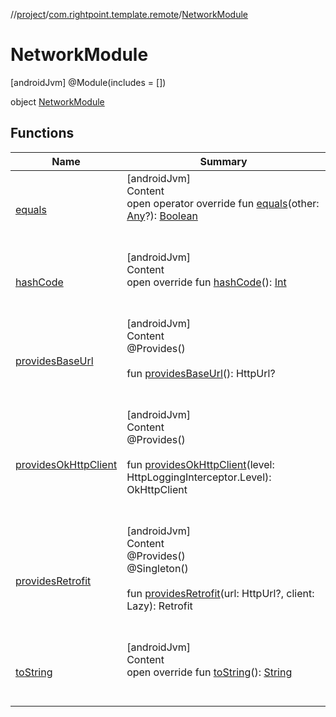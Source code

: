 //[project](../../index.md)/[com.rightpoint.template.remote](../index.md)/[NetworkModule](index.md)



# NetworkModule
[androidJvm] @Module(includes = [])

object [NetworkModule](index.md)


## Functions

|  Name|  Summary|
|---|---|
| [equals](https://kotlinlang.org/api/latest/jvm/stdlib/kotlin/-any/equals.html)| [androidJvm]  <br>Content  <br>open operator override fun [equals](https://kotlinlang.org/api/latest/jvm/stdlib/kotlin/-any/equals.html)(other: [Any](https://kotlinlang.org/api/latest/jvm/stdlib/kotlin/-any/index.html)?): [Boolean](https://kotlinlang.org/api/latest/jvm/stdlib/kotlin/-boolean/index.html)  <br><br><br>
| [hashCode](https://kotlinlang.org/api/latest/jvm/stdlib/kotlin/-any/hash-code.html)| [androidJvm]  <br>Content  <br>open override fun [hashCode](https://kotlinlang.org/api/latest/jvm/stdlib/kotlin/-any/hash-code.html)(): [Int](https://kotlinlang.org/api/latest/jvm/stdlib/kotlin/-int/index.html)  <br><br><br>
| [providesBaseUrl](provides-base-url.md)| [androidJvm]  <br>Content  <br>@Provides()  <br>  <br>fun [providesBaseUrl](provides-base-url.md)(): HttpUrl?  <br><br><br>
| [providesOkHttpClient](provides-ok-http-client.md)| [androidJvm]  <br>Content  <br>@Provides()  <br>  <br>fun [providesOkHttpClient](provides-ok-http-client.md)(level: HttpLoggingInterceptor.Level): OkHttpClient  <br><br><br>
| [providesRetrofit](provides-retrofit.md)| [androidJvm]  <br>Content  <br>@Provides()  <br>@Singleton()  <br>  <br>fun [providesRetrofit](provides-retrofit.md)(url: HttpUrl?, client: Lazy<OkHttpClient>): Retrofit  <br><br><br>
| [toString](https://kotlinlang.org/api/latest/jvm/stdlib/kotlin/-any/to-string.html)| [androidJvm]  <br>Content  <br>open override fun [toString](https://kotlinlang.org/api/latest/jvm/stdlib/kotlin/-any/to-string.html)(): [String](https://kotlinlang.org/api/latest/jvm/stdlib/kotlin/-string/index.html)  <br><br><br>
